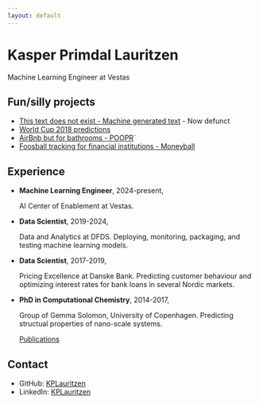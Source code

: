```yaml
---
layout: default
---
```

# Kasper Primdal Lauritzen

Machine Learning Engineer at Vestas

## Fun/silly projects

- [This text does not exist - Machine generated text](www.thistextdoesnotexist.com/) - Now defunct
- [World Cup 2018 predictions](https://github.com/KPLauritzen/worldcup2018)
- [AirBnb but for bathrooms - POOPR](https://github.com/poopr)`
- [Foosball tracking for financial institutions - Moneyball](https://github.com/moneyball-dk/moneyball_app)

## Experience

- **Machine Learning Engineer**, 2024-present,

  AI Center of Enablement at Vestas.

- **Data Scientist**, 2019-2024,

  Data and Analytics at DFDS.
  Deploying, monitoring, packaging, and testing machine learning models.

- **Data Scientist**, 2017-2019,

  Pricing Excellence at Danske Bank.
  Predicting customer behaviour and optimizing interest rates for bank loans in several Nordic markets.

- **PhD in Computational Chemistry**, 2014-2017,

  Group of Gemma Solomon, University of Copenhagen.
  Predicting structual properties of nano-scale systems.

  [Publications](https://scholar.google.dk/citations?user=w3jhmcoAAAAJ)

## Contact

- GitHub: [KPLauritzen](https://github.com/KPLauritzen)
- LinkedIn: [KPLauritzen](https://www.linkedin.com/in/kplauritzen/)
